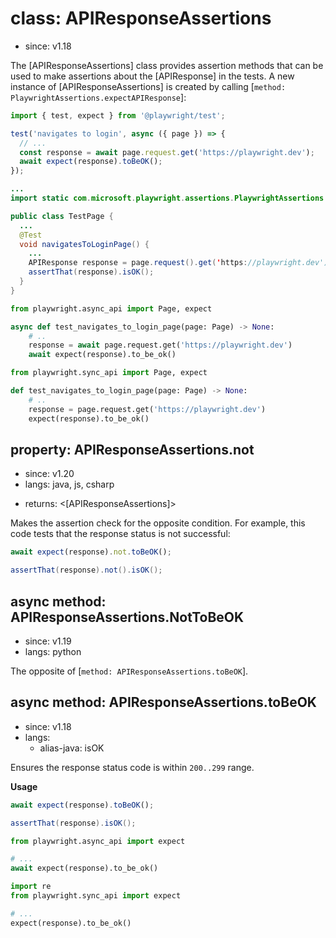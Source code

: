 # class: APIResponseAssertions
* since: v1.18

The [APIResponseAssertions] class provides assertion methods that can be used to make assertions about the [APIResponse] in the tests. A new instance of [APIResponseAssertions] is created by calling [`method: PlaywrightAssertions.expectAPIResponse`]:

```js
import { test, expect } from '@playwright/test';

test('navigates to login', async ({ page }) => {
  // ...
  const response = await page.request.get('https://playwright.dev');
  await expect(response).toBeOK();
});
```

```java
...
import static com.microsoft.playwright.assertions.PlaywrightAssertions.assertThat;

public class TestPage {
  ...
  @Test
  void navigatesToLoginPage() {
    ...
    APIResponse response = page.request().get('https://playwright.dev');
    assertThat(response).isOK();
  }
}
```

```python async
from playwright.async_api import Page, expect

async def test_navigates_to_login_page(page: Page) -> None:
    # ..
    response = await page.request.get('https://playwright.dev')
    await expect(response).to_be_ok()
```

```python sync
from playwright.sync_api import Page, expect

def test_navigates_to_login_page(page: Page) -> None:
    # ..
    response = page.request.get('https://playwright.dev')
    expect(response).to_be_ok()
```

## property: APIResponseAssertions.not
* since: v1.20
* langs: java, js, csharp
- returns: <[APIResponseAssertions]>

Makes the assertion check for the opposite condition. For example, this code tests that the response status is not successful:

```js
await expect(response).not.toBeOK();
```

```java
assertThat(response).not().isOK();
```

## async method: APIResponseAssertions.NotToBeOK
* since: v1.19
* langs: python

The opposite of [`method: APIResponseAssertions.toBeOK`].

## async method: APIResponseAssertions.toBeOK
* since: v1.18
* langs:
  - alias-java: isOK

Ensures the response status code is within `200..299` range.

**Usage**

```js
await expect(response).toBeOK();
```

```java
assertThat(response).isOK();
```

```python async
from playwright.async_api import expect

# ...
await expect(response).to_be_ok()
```

```python sync
import re
from playwright.sync_api import expect

# ...
expect(response).to_be_ok()
```
